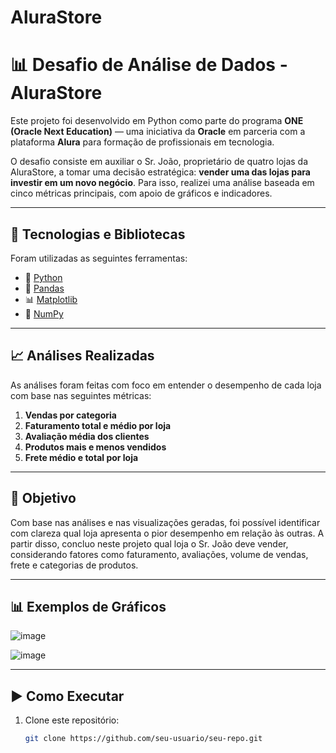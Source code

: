 # AluraStore

# 📊 Desafio de Análise de Dados - AluraStore

Este projeto foi desenvolvido em Python como parte do programa **ONE (Oracle Next Education)** — uma iniciativa da **Oracle** em parceria com a plataforma **Alura** para formação de profissionais em tecnologia.

O desafio consiste em auxiliar o Sr. João, proprietário de quatro lojas da AluraStore, a tomar uma decisão estratégica: **vender uma das lojas para investir em um novo negócio**. Para isso, realizei uma análise baseada em cinco métricas principais, com apoio de gráficos e indicadores.

---

## 🚀 Tecnologias e Bibliotecas

Foram utilizadas as seguintes ferramentas:

- 🐍 [Python](https://www.python.org/)
- 🐼 [Pandas](https://pandas.pydata.org/)
- 📊 [Matplotlib](https://matplotlib.org/)
- 🔢 [NumPy](https://numpy.org/)

---

## 📈 Análises Realizadas

As análises foram feitas com foco em entender o desempenho de cada loja com base nas seguintes métricas:

1. **Vendas por categoria**
2. **Faturamento total e médio por loja**
3. **Avaliação média dos clientes**
4. **Produtos mais e menos vendidos**
5. **Frete médio e total por loja**

---

## 📌 Objetivo

Com base nas análises e nas visualizações geradas, foi possível identificar com clareza qual loja apresenta o pior desempenho em relação às outras. A partir disso, concluo neste projeto qual loja o Sr. João deve vender, considerando fatores como faturamento, avaliações, volume de vendas, frete e categorias de produtos.

---

## 📊 Exemplos de Gráficos

![image](https://github.com/user-attachments/assets/7c1598d5-67cf-451a-9c46-a11f35a506d3)

![image](https://github.com/user-attachments/assets/0e8e0d60-382b-41b5-9e25-d3bd018f55e2)


---

## ▶️ Como Executar

1. Clone este repositório:
   ```bash
   git clone https://github.com/seu-usuario/seu-repo.git
